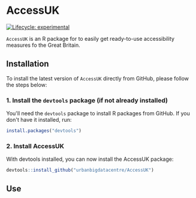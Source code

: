 # AccessUK

[![Lifecycle:
experimental](https://img.shields.io/badge/lifecycle-experimental-orange.svg)](https://lifecycle.r-lib.org/articles/stages.html)


`AccessUK` is an R package for to easily get ready-to-use accessibility measures fo the Great Britain.

## Installation

To install the latest version of `AccessUK` directly from GitHub, please follow the steps below:

### 1. Install the `devtools` package (if not already installed)

You'll need the `devtools` package to install R packages from GitHub. If you don't have it installed, run:

```R
install.packages("devtools")
```
### 2. Install AccessUK

With devtools installed, you can now install the AccessUK package:

```R
devtools::install_github("urbanbigdatacentre/AccessUK")
```
## Use

